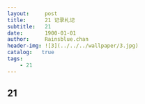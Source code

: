 ```yaml
---
layout:     post
title:      21 记录札记
subtitle:   21
date:       1900-01-01
author:     Rainsblue.chan
header-img: ![3](../../../wallpaper/3.jpg)
catalog:   true
tags:
    - 21
---
```


## 21
